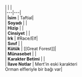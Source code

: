 |  |  |<br>|---|---|<br>| **İsim** | Taftial|<br>| **Soyadı** | |<br>| **Hizip** | |<br>| **Cinsiyet** | |<br>| **Irk** | #Race/Elf|<br>| **Sınıf** | |<br>| **Kütük** | [[Great Forest]]|<br>| **Münasebet** | |<br>| **Karakter Betimi** | |<br>| **İlave Notlar** | Mert'in eski karakteri<br>Orman elfleriyle bir bağı var|<br>